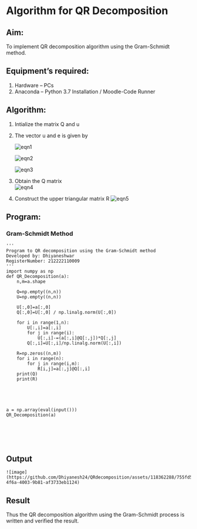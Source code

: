 # Algorithm for QR Decomposition
## Aim:
To implement QR decomposition algorithm using the Gram-Schmidt method.
## Equipment’s required:
1.	Hardware – PCs
2.	Anaconda – Python 3.7 Installation / Moodle-Code Runner
## Algorithm:
1.	Intialize the matrix Q and u
2.	The vector u and e is given by

    ![eqn1](./ex4.jpg)

    ![eqn2](./ex6.jpg)

    ![eqn3](./ex3.jpg)

3.	Obtain the Q matrix   
    ![eqn4](./ex1.jpg)
4.	Construct the upper triangular matrix R
    ![eqn5](./ex2.jpg)



## Program:
### Gram-Schmidt Method
```
''' 
Program to QR decomposition using the Gram-Schmidt method
Developed by: Dhiyaneshwar
RegisterNumber: 212222110009
'''
import numpy as np
def QR_Decomposition(a):
    n,m=a.shape
    
    Q=np.empty((n,n))
    U=np.empty((n,n))
    
    U[:,0]=a[:,0]
    Q[:,0]=U[:,0] / np.linalg.norm(U[:,0])
    
    for i in range(1,n):
        U[:,i]=a[:,i]
        for j in range(i):
            U[:,i]-=(a[:,i]@Q[:,j])*Q[:,j]
        Q[:,i]=U[:,i]/np.linalg.norm(U[:,i])
            
    R=np.zeros((n,m))
    for i in range(n):
        for j in range(i,m):
            R[i,j]=a[:,j]@Q[:,i]
    print(Q)
    print(R)
          
    
    
    
    
a = np.array(eval(input()))
QR_Decomposition(a)






```

## Output
```
![image](https://github.com/Dhiyanesh24/QRdecomposition/assets/118362288/755fd570-4f6a-4003-9b81-af3733eb1124)

```

## Result
Thus the QR decomposition algorithm using the Gram-Schmidt process is written and verified the result.
